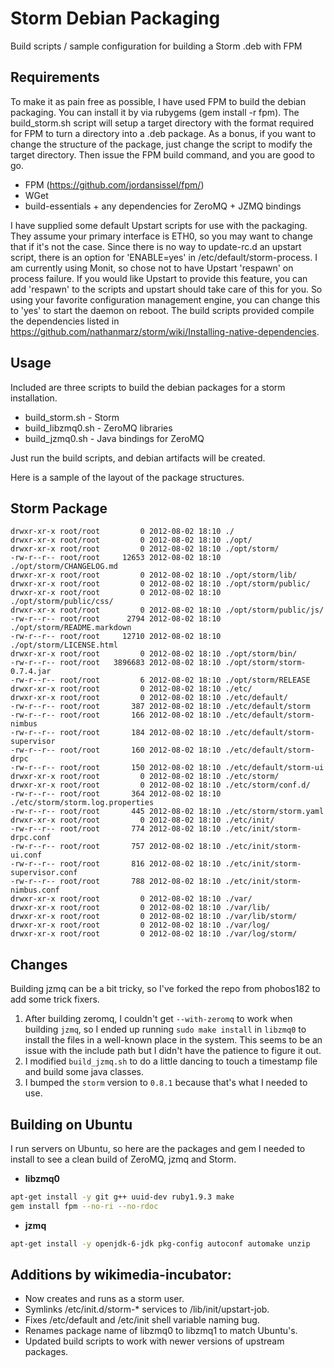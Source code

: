 Storm Debian Packaging
==============================================================

Build scripts / sample configuration for building a Storm .deb with FPM

Requirements
------------
To make it as pain free as possible, I have used FPM to build the debian packaging. You can install it by via rubygems (gem install -r fpm). The build_storm.sh script will setup a target directory with the format required for FPM to turn a directory into a .deb package. As a bonus, if you want to change the structure of the package, just change the script to modify the target directory. Then issue the FPM build command, and you are good to go.

* FPM (<https://github.com/jordansissel/fpm/>)
* WGet
* build-essentials + any dependencies for ZeroMQ + JZMQ bindings

I have supplied some default Upstart scripts for use with the packaging. They assume your primary interface is ETH0, so you may want to change that if it's not the case. Since there is no way to update-rc.d an upstart script, there is an option for 'ENABLE=yes' in /etc/default/storm-process. I am currently using Monit, so chose not to have Upstart 'respawn' on process failure. If you would like Upstart to provide this feature, you can add 'respawn' to the scripts and upstart should take care of this for you. So using your favorite configuration management engine, you can change this to 'yes' to start the daemon on reboot. The build scripts provided compile the dependencies listed in <https://github.com/nathanmarz/storm/wiki/Installing-native-dependencies>.

Usage
-----
Included are three scripts to build the debian packages for a storm installation.

* build_storm.sh - Storm
* build_libzmq0.sh - ZeroMQ libraries
* build_jzmq0.sh - Java bindings for ZeroMQ

Just run the build scripts, and debian artifacts will be created.

Here is a sample of the layout of the package structures.

Storm Package
------
    drwxr-xr-x root/root         0 2012-08-02 18:10 ./
    drwxr-xr-x root/root         0 2012-08-02 18:10 ./opt/
    drwxr-xr-x root/root         0 2012-08-02 18:10 ./opt/storm/
    -rw-r--r-- root/root     12653 2012-08-02 18:10 ./opt/storm/CHANGELOG.md
    drwxr-xr-x root/root         0 2012-08-02 18:10 ./opt/storm/lib/
    drwxr-xr-x root/root         0 2012-08-02 18:10 ./opt/storm/public/
    drwxr-xr-x root/root         0 2012-08-02 18:10 ./opt/storm/public/css/
    drwxr-xr-x root/root         0 2012-08-02 18:10 ./opt/storm/public/js/
    -rw-r--r-- root/root      2794 2012-08-02 18:10 ./opt/storm/README.markdown
    -rw-r--r-- root/root     12710 2012-08-02 18:10 ./opt/storm/LICENSE.html
    drwxr-xr-x root/root         0 2012-08-02 18:10 ./opt/storm/bin/
    -rw-r--r-- root/root   3896683 2012-08-02 18:10 ./opt/storm/storm-0.7.4.jar
    -rw-r--r-- root/root         6 2012-08-02 18:10 ./opt/storm/RELEASE
    drwxr-xr-x root/root         0 2012-08-02 18:10 ./etc/
    drwxr-xr-x root/root         0 2012-08-02 18:10 ./etc/default/
    -rw-r--r-- root/root       387 2012-08-02 18:10 ./etc/default/storm
    -rw-r--r-- root/root       166 2012-08-02 18:10 ./etc/default/storm-nimbus
    -rw-r--r-- root/root       184 2012-08-02 18:10 ./etc/default/storm-supervisor
    -rw-r--r-- root/root       160 2012-08-02 18:10 ./etc/default/storm-drpc
    -rw-r--r-- root/root       150 2012-08-02 18:10 ./etc/default/storm-ui
    drwxr-xr-x root/root         0 2012-08-02 18:10 ./etc/storm/
    drwxr-xr-x root/root         0 2012-08-02 18:10 ./etc/storm/conf.d/
    -rw-r--r-- root/root       364 2012-08-02 18:10 ./etc/storm/storm.log.properties
    -rw-r--r-- root/root       445 2012-08-02 18:10 ./etc/storm/storm.yaml
    drwxr-xr-x root/root         0 2012-08-02 18:10 ./etc/init/
    -rw-r--r-- root/root       774 2012-08-02 18:10 ./etc/init/storm-drpc.conf
    -rw-r--r-- root/root       757 2012-08-02 18:10 ./etc/init/storm-ui.conf
    -rw-r--r-- root/root       816 2012-08-02 18:10 ./etc/init/storm-supervisor.conf
    -rw-r--r-- root/root       788 2012-08-02 18:10 ./etc/init/storm-nimbus.conf
    drwxr-xr-x root/root         0 2012-08-02 18:10 ./var/
    drwxr-xr-x root/root         0 2012-08-02 18:10 ./var/lib/
    drwxr-xr-x root/root         0 2012-08-02 18:10 ./var/lib/storm/
    drwxr-xr-x root/root         0 2012-08-02 18:10 ./var/log/
    drwxr-xr-x root/root         0 2012-08-02 18:10 ./var/log/storm/

Changes
------
Building jzmq can be a bit tricky, so I've forked the repo from phobos182 to add
some trick fixers.

1. After building zeromq, I couldn't get `--with-zeromq` to work when building
   `jzmq`, so I ended up running `sudo make install` in `libzmq0` to install the
   files in a well-known place in the system. This seems to be an issue with the
   include path but I didn't have the patience to figure it out.
1. I modified `build_jzmq.sh` to do a little dancing to touch a timestamp file
   and build some java classes.
1. I bumped the `storm` version to `0.8.1` because that's what I needed to use.

Building on Ubuntu
-----
I run servers on Ubuntu, so here are the packages and gem I needed to install to
see a clean build of ZeroMQ, jzmq and Storm.

* **libzmq0**

```bash
apt-get install -y git g++ uuid-dev ruby1.9.3 make
gem install fpm --no-ri --no-rdoc
```

* **jzmq**

```bash
apt-get install -y openjdk-6-jdk pkg-config autoconf automake unzip
```

Additions by wikimedia-incubator:
---------------------------------

- Now creates and runs as a storm user.
- Symlinks /etc/init.d/storm-* services to /lib/init/upstart-job.
- Fixes /etc/default and /etc/init shell variable naming bug.
- Renames package name of libzmq0 to libzmq1 to match Ubuntu's.
- Updated build scripts to work with newer versions of upstream packages.
